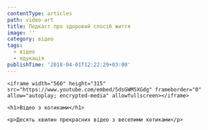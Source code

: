 ```yaml
---
contentType: articles
path: video-art
title: Подкаст про здоровий спосіб життя
image: ''
category: відео
tags:
  - відео
  - едукація
publishTime: '2018-04-01T12:22:29+03:00'
---
```

`<iframe width="560" height="315" src="https://www.youtube.com/embed/5dsGWM5XGdg" frameborder="0" allow="autoplay; encrypted-media" allowfullscreen></iframe>`



`<h1>Відео з котиками</h1>`



`<p>Десять хвилин прекрасних відео з веселими котиками</p>`
